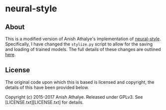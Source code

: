 # neural-style

## About
This is a modified version of Anish Athalye's implementation of [neural-style](https://github.com/anishathalye/neural-style). Specifically, I have changed the `stylize.py` script to allow for the saving and loading of trained models. The full details of these changes are outlined [here](https://github.com/RobGeada/neural-style/commit/e1cacb552c44203f866c93a7d5a894353877fb07#diff-efc232162beac9514aca8b8991751a4a).


## License
The original code upon which this is based is licensed and copyright, the details of this have been provided below.

Copyright (c) 2015-2017 Anish Athalye. Released under GPLv3. See
[LICENSE.txt][LICENSE.txt] for details.

